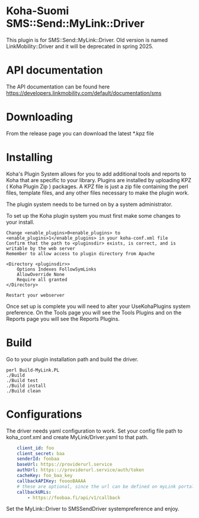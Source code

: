 # Koha-Suomi SMS::Send::MyLink::Driver

This plugin is for SMS::Send::MyLink::Driver. Old version is named LinkMobility::Driver and it will be deprecated in spring 2025.

# API documentation

The API documentation can be found here https://developers.linkmobility.com/default/documentation/sms

# Downloading

From the release page you can download the latest \*.kpz file

# Installing

Koha's Plugin System allows for you to add additional tools and reports to Koha that are specific to your library. Plugins are installed by uploading KPZ ( Koha Plugin Zip ) packages. A KPZ file is just a zip file containing the perl files, template files, and any other files necessary to make the plugin work.

The plugin system needs to be turned on by a system administrator.

To set up the Koha plugin system you must first make some changes to your install.

    Change <enable_plugins>0<enable_plugins> to <enable_plugins>1</enable_plugins> in your koha-conf.xml file
    Confirm that the path to <pluginsdir> exists, is correct, and is writable by the web server
    Remember to allow access to plugin directory from Apache

    <Directory <pluginsdir>>
        Options Indexes FollowSymLinks
        AllowOverride None
        Require all granted
    </Directory>

    Restart your webserver

Once set up is complete you will need to alter your UseKohaPlugins system preference. On the Tools page you will see the Tools Plugins and on the Reports page you will see the Reports Plugins.

# Build

Go to your plugin installation path and build the driver.

    perl Build-MyLink.PL
    ./Build
    ./Build test
    ./Build install
    ./Build clean

# Configurations

The driver needs yaml configuration to work. Set your config file path to koha_conf.xml and create MyLink/Driver.yaml to that path.

```yaml
    client_id: foo
    client_secret: baa
    senderId: foobaa
    baseUrl: https://providerurl.service
    authUrl: https:://providerurl.service/auth/token
    cacheKey: foo_baa_key
    callbackAPIKey: fooooBAAAA
    # these are optional, since the url can be defined on myLink portal
    callbackURLs: 
        - https://foobaa.fi/api/v1/callback
```

Set the MyLink::Driver to SMSSendDriver systempreference and enjoy.
